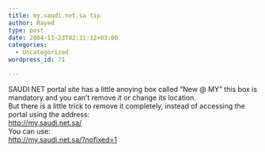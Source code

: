 ```yaml
---
title: my.saudi.net.sa tip
author: Rayed
type: post
date: 2004-11-23T02:31:12+03:00
categories:
  - Uncategorized
wordpress_id: 71

---
```

<div style="clear:both;"></div>
<p>SAUDI NET portal site has a little anoying box called &#8220;New @ MY&#8221; this box is mandatory and you can&#8217;t remove it or change its location.<br />But there is a little trick to remove it completely, instead of accessing the portal using the address:<br /><a href="http://my.saudi.net.sa/">http://my.saudi.net.sa/</a><br />You can use:<br /><a href="http://my.saudi.net.sa/?nofixed=1">http://my.saudi.net.sa/?nofixed=1</a></p>
<div style="clear:both; padding-bottom: 0.25em;"></div>
